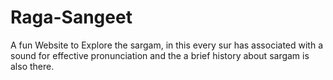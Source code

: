 # Raga-Sangeet
A fun Website to Explore the sargam, in this every sur has associated with a sound for effective pronunciation and the a brief history about sargam is also there.
